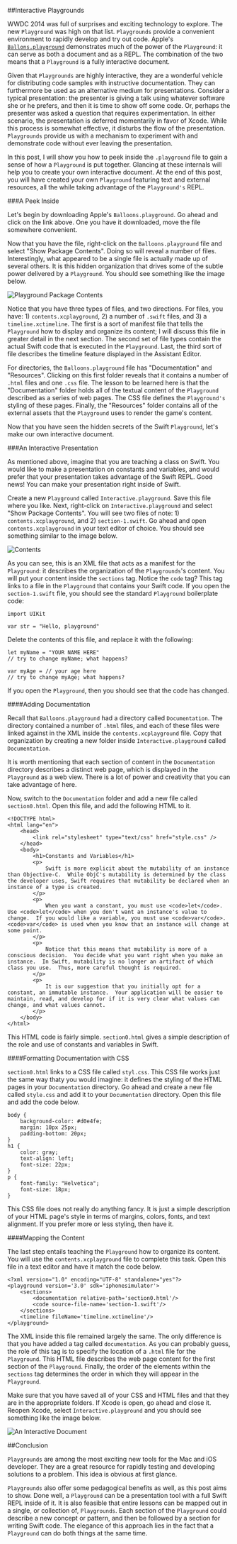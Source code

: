 ##Interactive Playgrounds

WWDC 2014 was full of surprises and exciting technology to explore.  The new `Playground` was high on that list.  `Playgrounds` provide a convenient environment to rapidly develop and try out code.  Apple's [`Ballons.playground`](https://developer.apple.com/swift/blog/?id=9) demonstrates much of the power of the `Playground`: it can serve as both a document and as a REPL.  The combination of the two means that a `Playground` is a fully interactive document.

Given that `Playgrounds` are highly interactive, they are a wonderful vehicle for distributing code samples with instructive documentation.  They can furthermore be used as an alternative medium for presentations.  Consider a typical presentation: the presenter is giving a talk using whatever software she or he prefers, and then it is time to show off some code.  Or, perhaps the presenter was asked a question that requires experimentation.  In either scenario, the presentation is deferred momentarily in favor of Xcode.  While this process is somewhat effective, it disturbs the flow of the presentation.  `Playgrounds` provide us with a mechanism to experiment with and demonstrate code without ever leaving the presentation.

In this post, I will show you how to peek inside the `.playground` file to gain a sense of how a `Playground` is put together.  Glancing at these internals will help you to create your own interactive document.  At the end of this post, you will have created your own `Playground` featuring text and external resources, all the while taking advantage of the `Playground's` REPL.

###A Peek Inside

Let's begin by downloading Apple's `Balloons.playground`.  Go ahead and click on the link above.  One you have it downloaded, move the file somewhere convenient.

Now that you have the file, right-click on the `Balloons.playground` file and select "Show Package Contents".  Doing so will reveal a number of files.  Interestingly, what appeared to be a single file is actually made up of several others.  It is this hidden organization that drives some of the subtle power delivered by a `Playground`.  You should see something like the image below.

![Playground Package Contents](playgroundPackageContents.png)

Notice that you have three types of files, and two directions.  For files, you have: 1) `contents.xcplayground`, 2) a number of `.swift` files, and 3) a `timeline.xctimeline`.  The first is a sort of manifest file that tells the `Playground` how to display and organize its content; I will discuss this file in greater detail in the next section.  The second set of file types contain the actual Swift code that is executed in the `Playground`.  Last, the third sort of file describes the timeline feature displayed in the Assistant Editor.

For directories, the `Balloons.playground` file has "Documentation" and "Resources".  Clicking on this first folder reveals that it contains a number of `.html` files and one `.css` file.  The lesson to be learned here is that the "Documentation" folder holds all of the textual content of the `Playground` described as a series of web pages.  The CSS file defines the `Playground's` styling of these pages.  Finally, the "Resources" folder contains all of the external assets that the `Playground` uses to render the game's content.

Now that you have seen the hidden secrets of the Swift `Playground`, let's make our own interactive document.

###An Interactive Presentation

As mentioned above, imagine that you are teaching a class on Swift.  You would like to make a presentation on constants and variables, and would prefer that your presentation takes advantage of the Swift REPL.  Good news!  You can make your presentation right inside of Swift.

Create a new `Playground` called `Interactive.playground`.  Save this file where you like.  Next, right-click on `Interactive.playground` and select "Show Package Contents".  You will see two files of note: 1) `contents.xcplayground`, and 2) `section-1.swift`.  Go ahead and open `contents.xcplayground` in your text editor of choice.  You should see something similar to the image below.

![Contents](contentsPlayground.png)

As you can see, this is an XML file that acts as a manifest for the `Playground`: it describes the organization of the `Playgrounds`'s content.  You will put your content inside the `sections` tag.  Notice the `code` tag?  This tag links to a file in the `Playground` that contains your Swift code.  If you open the `section-1.swift` file, you should see the standard `Playground` boilerplate code:

```
import UIKit

var str = "Hello, playground"
```

Delete the contents of this file, and replace it with the following:

```
let myName = "YOUR NAME HERE"
// try to change myName; what happens?

var myAge = // your age here
// try to change myAge; what happens?
```

If you open the `Playground`, then you should see that the code has changed.

####Adding Documentation

Recall that `Balloons.playground` had a directory called `Documentation`.  The directory contained a number of `.html` files, and each of these files were linked against in the XML inside the `contents.xcplayground` file.  Copy that organization by creating a new folder inside `Interactive.playground` called `Documentation`.

It is worth mentioning that each section of content in the `Documentation` directory describes a distinct web page, which is displayed in the `Playground` as a web view.  There is a lot of power and creativity that you can take advantage of here.

Now, switch to the `Documentation` folder and add a new file called `section0.html`.  Open this file, and add the following HTML to it.

```
<!DOCTYPE html>
<html lang="en">
    <head>
		<link rel="stylesheet" type="text/css" href="style.css" />
	</head>
    <body>
		<h1>Constants and Variables</h1>
		<p>
			Swift is more explicit about the mutability of an instance than Objective-C.  While ObjC's mutability is determined by the class the developer uses, Swift requires that mutability be declared when an instance of a type is created.  
		</p>
		<p>
			When you want a constant, you must use <code>let</code>.  Use <code>let</code> when you don't want an instance's value to change.  If you would like a variable, you must use <code>var</code>.  <code>var</code> is used when you know that an instance will change at some point.
		</p>
		<p>
			Notice that this means that mutability is more of a conscious decision.  You decide what you want right when you make an instance.  In Swift, mutability is no longer an artifact of which class you use.  Thus, more careful thought is required.  
		</p>
		<p>
			It is our suggestion that you initially opt for a constant, an immutable instance.  Your application will be easier to maintain, read, and develop for if it is very clear what values can change, and what values cannot.  
		</p>
    </body>
</html>
```

This HTML code is fairly simple.  `section0.html` gives a simple description of the role and use of constants and variables in Swift.

####Formatting Documentation with CSS

`section0.html` links to a CSS file called `styl.css`.  This CSS file works just the same way thaty you would imagine: it defines the styling of the HTML pages in your `Documentation` directory.  Go ahead and create a new file called `style.css` and add it to your `Documentation` directory.  Open this file and add the code below.

```
body {
	background-color: #d0e4fe; 
    margin: 10px 25px;
	padding-bottom: 20px;
}
h1 {
    color: gray;
    text-align: left;
	font-size: 22px;
}
p {
    font-family: "Helvetica";
    font-size: 18px;
}
```

This CSS file does not really do anything fancy.  It is just a simple description of your HTML page's style in terms of margins, colors, fonts, and text alignment.  If you prefer more or less styling, then have it.

####Mapping the Content

The last step entails teaching the `Playground` how to organize its content.  You will use the `contents.xcplayground` file to complete this task.  Open this file in a text editor and have it match the code below.

```
<?xml version="1.0" encoding="UTF-8" standalone="yes"?>
<playground version='3.0' sdk='iphonesimulator'>
    <sections>
        <documentation relative-path='section0.html'/>
        <code source-file-name='section-1.swift'/>
    </sections>
    <timeline fileName='timeline.xctimeline'/>
</playground>
```

The XML inside this file remained largely the same.  The only difference is that you have added a tag called `documentation`.  As you can probably guess, the role of this tag is to specify the location of a `.html` file for the `Playground`.  This HTML file describes the web page content for the first section of the `Playground`.  Finally, the order of the elements within the `sections` tag determines the order in which they will appear in the `Playground`.  

Make sure that you have saved all of your CSS and HTML files and that they are in the appropriate folders.  If Xcode is open, go ahead and close it.  Reopen Xcode, select `Interactive.playground` and you should see something like the image below.

![An Interactive Document](interactivePlaygroundDocument.png)

##Conclusion

`Playgrounds` are among the most exciting new tools for the Mac and iOS developer.  They are a great resource for rapidly testing and developing solutions to a problem.  This idea is obvious at first glance.  

`Playgrounds` also offer some pedagogical benefits as well, as this post aims to show.  Done well, a `Playground` can be a presentation tool with a full Swift REPL inside of it.  It is also feasible that entire lessons can be mapped out in a single, or collection of, `Playgrounds`.  Each section of the `Playground` could describe a new concept or pattern, and then be followed by a section for writing Swift code.  The elegance of this approach lies in the fact that a `Playground` can do both things at the same time.